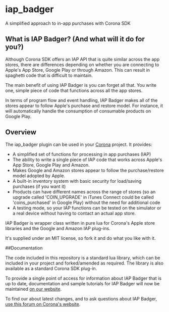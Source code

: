 # iap_badger
A simplified approach to in-app purchases with Corona SDK

## What is IAP Badger? (And what will it do for you?)

Although Corona SDK offers an IAP API that is quite similar across the app stores, there are differences depending on whether you are connecting to Apple's App Store, Google Play or through Amazon.  This can result in spaghetti code that is difficult to maintain.

The main benefit of using IAP Badger is you can forget all that.  You write one, simple piece of code that functions across all the app stores.

In terms of program flow and event handling, IAP Badger makes all of the stores appear to follow Apple's purchase and restore model.  For instance, it will automatically handle the consumption of consumable products on Google Play.


## Overview

The iap_badger plugin can be used in your [Corona](https://coronalabs.com/products/corona-sdk/) project.  It provides:

* A simplified set of functions for processing in app purchases (IAP)
* The ability to write a single piece of IAP code that works across Apple's App Store, Google Play and Amazon.
* Makes Google and Amazon stores appear to follow the purchase/restore model adopted by Apple.
* A built-in inventory system with basic security for load/saving purchases (if you want it)
* Products can have different names across the range of stores (so an upgrade called 'COIN_UPGRADE' in iTunes  Connect could be called 'coins_purchased' in Google Play) without the need for additional code
* A testing mode, so your IAP functions can be tested on the simulator or a real device without having to contact an actual app store.

IAP Badger is wrapper class written in pure lua for Corona's Apple store libraries and the Google and Amazon IAP plug-ins.

It's supplied under an MIT license, so fork it and do what you like with it.


##Documentation

The code included in this repository is a standard lua library, which can be included in your project and forked/amended as required.  The library is also available as a standard Corona SDK plug-in.

To provide a single point of access for information about IAP Badger that is up to date, documentation and sample tutorials for IAP Badger will now be maintained [on our website](http://happymongoosegames.co.uk/iapbadger.php).

To find our about latest changes, and to ask questions about IAP Badger, [use this forum on Corona's website](https://forums.coronalabs.com/topic/59137-iap-badger-a-unified-approach-to-in-app-purchases/).

